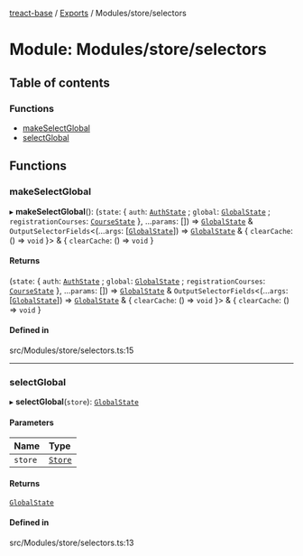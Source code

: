 [treact-base](../README.md) / [Exports](../modules.md) / Modules/store/selectors

# Module: Modules/store/selectors

## Table of contents

### Functions

- [makeSelectGlobal](Modules_store_selectors.md#makeselectglobal)
- [selectGlobal](Modules_store_selectors.md#selectglobal)

## Functions

### makeSelectGlobal

▸ **makeSelectGlobal**(): (`state`: { `auth`: [`AuthState`](Types_Store_auth.md#authstate) ; `global`: [`GlobalState`](Types_Store_global.md#globalstate) ; `registrationCourses`: [`CourseState`](Types_Store_course.md#coursestate)  }, ...`params`: []) => [`GlobalState`](Types_Store_global.md#globalstate) & `OutputSelectorFields`<(...`args`: [[`GlobalState`](Types_Store_global.md#globalstate)]) => [`GlobalState`](Types_Store_global.md#globalstate) & { `clearCache`: () => `void`  }\> & { `clearCache`: () => `void`  }

#### Returns

(`state`: { `auth`: [`AuthState`](Types_Store_auth.md#authstate) ; `global`: [`GlobalState`](Types_Store_global.md#globalstate) ; `registrationCourses`: [`CourseState`](Types_Store_course.md#coursestate)  }, ...`params`: []) => [`GlobalState`](Types_Store_global.md#globalstate) & `OutputSelectorFields`<(...`args`: [[`GlobalState`](Types_Store_global.md#globalstate)]) => [`GlobalState`](Types_Store_global.md#globalstate) & { `clearCache`: () => `void`  }\> & { `clearCache`: () => `void`  }

#### Defined in

src/Modules/store/selectors.ts:15

___

### selectGlobal

▸ **selectGlobal**(`store`): [`GlobalState`](Types_Store_global.md#globalstate)

#### Parameters

| Name | Type |
| :------ | :------ |
| `store` | [`Store`](Types_Store.md#store) |

#### Returns

[`GlobalState`](Types_Store_global.md#globalstate)

#### Defined in

src/Modules/store/selectors.ts:13
